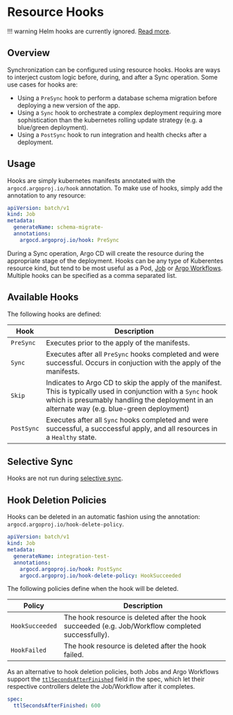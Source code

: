 # Resource Hooks

!!! warning
    Helm hooks are currently ignored. [Read more](helm.md).

## Overview

Synchronization can be configured using resource hooks. Hooks are ways to interject custom logic before, during,
and after a Sync operation. Some use cases for hooks are:

* Using a `PreSync` hook to perform a database schema migration before deploying a new version of the app.
* Using a `Sync` hook to orchestrate a complex deployment requiring more sophistication than the
kubernetes rolling update strategy (e.g. a blue/green deployment).
* Using a `PostSync` hook to run integration and health checks after a deployment.

## Usage
Hooks are simply kubernetes manifests annotated with the `argocd.argoproj.io/hook` annotation. To
make use of hooks, simply add the annotation to any resource:

```yaml
apiVersion: batch/v1
kind: Job
metadata:
  generateName: schema-migrate-
  annotations:
    argocd.argoproj.io/hook: PreSync
```

During a Sync operation, Argo CD will create the resource during the appropriate stage of the
deployment. Hooks can be any type of Kuberentes resource kind, but tend to be most useful as a Pod,
[Job](https://kubernetes.io/docs/concepts/workloads/controllers/jobs-run-to-completion/)
or [Argo Workflows](https://github.com/argoproj/argo). Multiple hooks can be specified as a comma
separated list.

## Available Hooks
The following hooks are defined:

| Hook | Description |
|------|-------------|
| `PreSync` | Executes prior to the apply of the manifests. |
| `Sync`  | Executes after all `PreSync` hooks completed and were successful. Occurs in conjuction with the apply of the manifests. |
| `Skip` | Indicates to Argo CD to skip the apply of the manifest. This is typically used in conjunction with a `Sync` hook which is presumably handling the deployment in an alternate way (e.g. blue-green deployment) |
| `PostSync` | Executes after all `Sync` hooks completed and were successful, a succcessful apply, and all resources in a `Healthy` state. |


## Selective Sync

Hooks are not run during [selective sync](selective_sync.md).

## Hook Deletion Policies

Hooks can be deleted in an automatic fashion using the annotation: `argocd.argoproj.io/hook-delete-policy`.

```yaml
apiVersion: batch/v1
kind: Job
metadata:
  generateName: integration-test-
  annotations:
    argocd.argoproj.io/hook: PostSync
    argocd.argoproj.io/hook-delete-policy: HookSucceeded
```

The following policies define when the hook will be deleted.

| Policy | Description |
|--------|-------------|
| `HookSucceeded` | The hook resource is deleted after the hook succeeded (e.g. Job/Workflow completed successfully). |
| `HookFailed` | The hook resource is deleted after the hook failed. |

As an alternative to hook deletion policies, both Jobs and Argo Workflows support the
[`ttlSecondsAfterFinished`](https://kubernetes.io/docs/concepts/workloads/controllers/ttlafterfinished/)
field in the spec, which let their respective controllers delete the Job/Workflow after it completes.

```yaml
spec:
  ttlSecondsAfterFinished: 600
```
